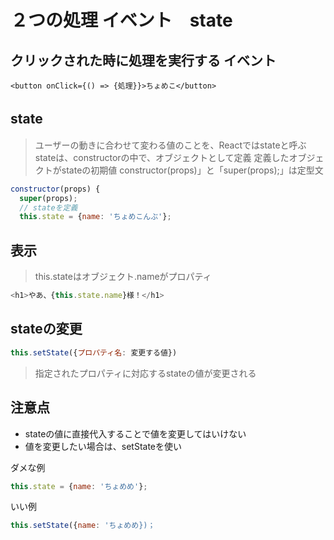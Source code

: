 # ２つの処理 イベント　state

## クリックされた時に処理を実行する イベント

```
<button onClick={() => {処理}}>ちょめこ</button>
```

## state　
>ユーザーの動きに合わせて変わる値のことを、Reactではstateと呼ぶ
>stateは、constructorの中で、オブジェクトとして定義
>定義したオブジェクトがstateの初期値
>constructor(props)」と「super(props);」は定型文

```js
constructor(props) {
  super(props);
  // stateを定義
  this.state = {name: 'ちょめこんぶ'};
```

## 表示
>this.stateはオブジェクト.nameがプロパティ
```js
<h1>やあ、{this.state.name}様！</h1>
```

## stateの変更

```js
this.setState({プロパティ名: 変更する値})
```
>指定されたプロパティに対応するstateの値が変更される
## 注意点
- stateの値に直接代入することで値を変更してはいけない
- 値を変更したい場合は、setStateを使い

ダメな例
```js
this.state = {name: 'ちょめめ'};
```
いい例
```js
this.setState({name: 'ちょめめ})；

